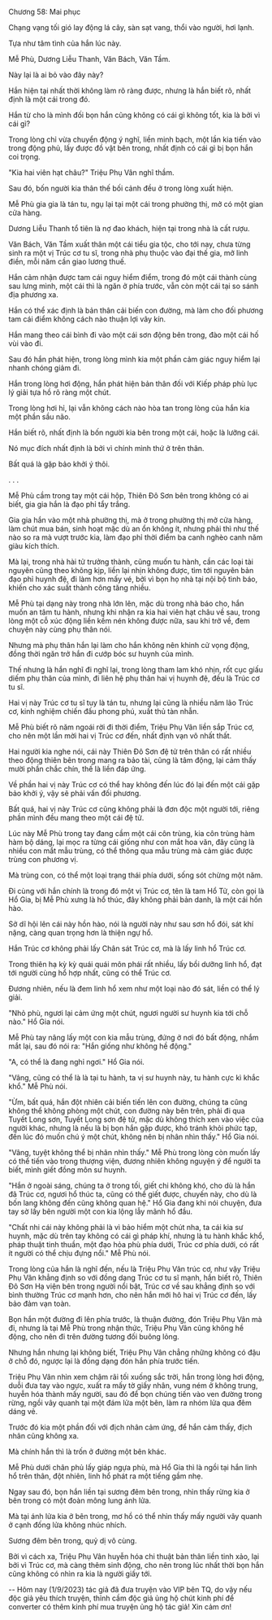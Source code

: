 




Chương 58: Mai phục


Chạng vạng tối gió lay động lá cây, sàn sạt vang, thổi vào người, hơi lạnh.

Tựa như tâm tình của hắn lúc này.

Mễ Phù, Dương Liễu Thanh, Văn Bách, Văn Tầm.

Này lại là ai bỏ vào đây này?

Hắn hiện tại nhất thời không làm rõ ràng được, nhưng là hắn biết rõ, nhất định là một cái trong đó.

Hắn từ cho là mình đối bọn hắn cũng không có cái gì không tốt, kia là bởi vì cái gì?

Trong lòng chỉ vừa chuyển động ý nghĩ, liền minh bạch, một lần kia tiến vào trong động phủ, lấy được đồ vật bên trong, nhất định có cái gì bị bọn hắn coi trọng.

"Kia hai viên hạt châu?" Triệu Phụ Vân nghĩ thầm.

Sau đó, bốn người kia thân thế bối cảnh đều ở trong lòng xuất hiện.

Mễ Phù gia gia là tán tu, ngụ lại tại một cái trong phường thị, mở có một gian cửa hàng.

Dương Liễu Thanh tổ tiên là nợ đao khách, hiện tại trong nhà là cất rượu.

Văn Bách, Văn Tầm xuất thân một cái tiểu gia tộc, cho tới nay, chưa từng sinh ra một vị Trúc cơ tu sĩ, trong nhà phụ thuộc vào đại thế gia, mở linh điền, mỗi năm cần giao lương thuế.

Hắn cảm nhận được tam cái nguy hiểm điểm, trong đó một cái thành cùng sau lưng mình, một cái thì là ngăn ở phía trước, vẫn còn một cái tại so sánh địa phương xa.

Hắn có thể xác định là bản thân cải biến con đường, mà làm cho đối phương tam cái điểm không cách nào thuận lợi vây kín.

Hắn mang theo cái bình đi vào một cái sơn động bên trong, đào một cái hố vùi vào đi.

Sau đó hắn phát hiện, trong lòng mình kia một phần cảm giác nguy hiểm lại nhanh chóng giảm đi.

Hắn trong lòng hơi động, hắn phát hiện bản thân đối với Kiếp pháp phù lục lý giải tựa hồ rõ ràng một chút.

Trong lòng hơi hỉ, lại vẫn không cách nào hòa tan trong lòng của hắn kia một phần sầu não.

Hắn biết rõ, nhất định là bốn người kia bên trong một cái, hoặc là lưỡng cái.

Nó mục đích nhất định là bởi vì chính mình thứ ở trên thân.

Bất quá là gặp bảo khởi ý thôi.

. . .

Mễ Phù cầm trong tay một cái hộp, Thiên Đô Sơn bên trong không có ai biết, gia gia hắn là đạo phỉ tẩy trắng.

Gia gia hắn vào một nhà phường thị, mà ở trong phường thị mở cửa hàng, làm chút mua bán, sinh hoạt mặc dù an ổn không ít, nhưng phải thì như thế nào so ra mà vượt trước kia, làm đạo phỉ thời điểm ba canh nghèo canh năm giàu kích thích.

Mà lại, trong nhà hài tử trưởng thành, cũng muốn tu hành, cần các loại tài nguyên cũng theo không kịp, liền lại nhịn không được, tìm tới nguyên bản đạo phỉ huynh đệ, đi làm hơn mấy vé, bởi vì bọn họ nhà tại nội bộ tình báo, khiến cho xác suất thành công tăng nhiều.

Mễ Phù tại dạng này trong nhà lớn lên, mặc dù trong nhà báo cho, hắn muốn an tâm tu hành, nhưng khi nhận ra kia hai viên hạt châu về sau, trong lòng một cỗ xúc động liền kềm nén không được nữa, sau khi trở về, đem chuyện này cùng phụ thân nói.

Nhưng mà phụ thân hắn lại làm cho hắn không nên khinh cử vọng động, đồng thời ngăn trở hắn đi cướp bóc sư huynh của mình.

Thế nhưng là hắn nghĩ đi nghĩ lại, trong lòng tham lam khó nhịn, rốt cục giấu diếm phụ thân của mình, đi liên hệ phụ thân hai vị huynh đệ, đều là Trúc cơ tu sĩ.

Hai vị này Trúc cơ tu sĩ tuy là tán tu, nhưng lại cũng là nhiều năm lão Trúc cơ, kinh nghiệm chiến đấu phong phú, xuất thủ tàn nhẫn.

Mễ Phù biết rõ năm ngoái rời đi thời điểm, Triệu Phụ Vân liền sắp Trúc cơ, cho nên một lần mời hai vị Trúc cơ đến, nhất định vạn vô nhất thất.

Hai người kia nghe nói, cái này Thiên Đô Sơn đệ tử trên thân có rất nhiều theo động thiên bên trong mang ra bảo tài, cũng là tâm động, lại cảm thấy mười phần chắc chín, thế là liền đáp ứng.

Về phần hai vị này Trúc cơ có thể hay không đến lúc đó lại đến một cái gặp bảo khởi ý, vậy sẽ phải vấn đối phương.

Bất quá, hai vị này Trúc cơ cũng không phải là đơn độc một người tới, riêng phần mình đều mang theo một cái đệ tử.

Lúc này Mễ Phù trong tay đang cầm một cái côn trùng, kia côn trùng hàm hàm bộ dáng, lại mọc ra từng cái giống như con mắt hoa văn, đây cũng là nhiều con mắt mẫu trùng, có thể thông qua mẫu trùng mà cảm giác được trùng con phương vị.

Mà trùng con, có thể một loại trạng thái phía dưới, sống sót chừng một năm.

Đi cùng với hắn chính là trong đó một vị Trúc cơ, tên là tam Hổ Tử, còn gọi là Hổ Gia, bị Mễ Phù xưng là hổ thúc, đây không phải bản danh, là một cái hồn hào.

Sở dĩ hội lên cái này hồn hào, nói là người này như sau sơn hổ đói, sát khí nặng, càng quan trọng hơn là thiện ngự hổ.

Hắn Trúc cơ không phải lấy Chân sát Trúc cơ, mà là lấy linh hổ Trúc cơ.

Trong thiên hạ kỳ kỳ quái quái môn phái rất nhiều, lấy bồi dưỡng linh hổ, đạt tới người cùng hổ hợp nhất, cũng có thể Trúc cơ.

Đương nhiên, nếu là đem linh hổ xem như một loại nào đó sát, liền có thể lý giải.

"Nhỏ phù, ngươi lại cảm ứng một chút, ngươi người sư huynh kia tới chỗ nào." Hổ Gia nói.

Mễ Phù tay nâng lấy một con kia mẫu trùng, đứng ở nơi đó bất động, nhắm mắt lại, sau đó nói ra: "Hắn giống như không hề động."

"A, có thể là đang nghỉ ngơi." Hổ Gia nói.

"Vâng, cũng có thể là là tại tu hành, ta vị sư huynh này, tu hành cực kì khắc khổ." Mễ Phù nói.

"Ừm, bất quá, hắn đột nhiên cải biến tiến lên con đường, chúng ta cũng không thể không phòng một chút, con đường này bên trên, phải đi qua Tuyết Long sơn, Tuyết Long sơn đệ tử, mặc dù không thích xen vào việc của người khác, nhưng là nếu là bị bọn hắn gặp được, khó tránh khỏi phức tạp, đến lúc đó muốn chú ý một chút, không nên bị nhân nhìn thấy." Hổ Gia nói.

"Vâng, tuyệt không thể bị nhân nhìn thấy." Mễ Phù trong lòng còn muốn lấy có thể tiến vào trong thượng viện, đương nhiên không nguyện ý để người ta biết, mình giết đồng môn sư huynh.

"Hắn ở ngoài sáng, chúng ta ở trong tối, giết chi không khó, cho dù là hắn đã Trúc cơ, ngươi hổ thúc ta, cũng có thể giết được, chuyến này, cho dù là bốn lang không đến cũng không quan hệ." Hổ Gia đang khi nói chuyện, đưa tay sờ lấy bên người một con kia lộng lẫy mãnh hổ đầu.

"Chất nhi cái này không phải là vì bảo hiểm một chút nha, ta cái kia sư huynh, mặc dù trên tay không có cái gì pháp khí, nhưng là tu hành khắc khổ, pháp thuật tinh thuần, một đạo hỏa phù phía dưới, Trúc cơ phía dưới, có rất ít người có thể chịu đựng nổi." Mễ Phù nói.

Trong lòng của hắn là nghĩ đến, nếu là Triệu Phụ Vân trúc cơ, như vậy Triệu Phụ Vân khẳng định so với đồng dạng Trúc cơ tu sĩ mạnh, hắn biết rõ, Thiên Đô Sơn Hạ viện bên trong người nổi bật, Trúc cơ về sau khẳng định so với bình thường Trúc cơ mạnh hơn, cho nên hắn mới hô hai vị Trúc cơ đến, lấy bảo đảm vạn toàn.

Bọn hắn một đường đi lên phía trước, là thuận đường, đón Triệu Phụ Vân mà đi, nhưng là tại Mễ Phù trong nhận thức, Triệu Phụ Vân cũng không hề động, cho nên đi trên đường tương đối buông lỏng.

Nhưng hắn nhưng lại không biết, Triệu Phụ Vân chẳng những không có đậu ở chỗ đó, ngược lại là đồng dạng đón hắn phía trước tiến.

Triệu Phụ Vân nhìn xem chậm rãi tối xuống sắc trời, hắn trong lòng hơi động, duỗi đưa tay vào ngực, xuất ra mấy tờ giấy nhân, vung ném ở không trung, huyễn hóa thành mấy người, sau đó để bọn chúng tiến vào ven đường trong rừng, ngồi vây quanh tại một đám lửa một bên, làm ra nhóm lửa qua đêm dáng vẻ.

Trước đó kia một phần đối với địch nhân cảm ứng, để hắn cảm thấy, địch nhân cũng không xa.

Mà chính hắn thì là trốn ở đường một bên khác.

Mễ Phù dưới chân phủ lấy giáp ngựa phù, mà Hổ Gia thì là ngồi tại hắn linh hổ trên thân, đột nhiên, linh hổ phát ra một tiếng gầm nhẹ.

Ngay sau đó, bọn hắn liền tại sương đêm bên trong, nhìn thấy rừng kia ở bên trong có một đoàn mông lung ánh lửa.

Mà tại ánh lửa kia ở bên trong, mơ hồ có thể nhìn thấy mấy người vây quanh ở cạnh đống lửa không nhúc nhích.

Sương đêm bên trong, quỷ dị vô cùng.

Bởi vì cách xa, Triệu Phụ Vân huyễn hóa chi thuật bản thân liền tinh xảo, lại bởi vì Trúc cơ, mà càng thêm sinh động, cho nên trong lúc nhất thời bọn hắn cũng không có nhìn ra kia là người giấy tới.

--
Hôm nay (1/9/2023) tác giả đã đưa truyện vào VIP bên TQ, do vậy nếu độc giả yêu thích truyện, thỉnh cầm độc giả ủng hộ chút kinh phí để converter có thêm kinh phí mua truyện ủng hộ tác giả!
Xin cảm ơn!




